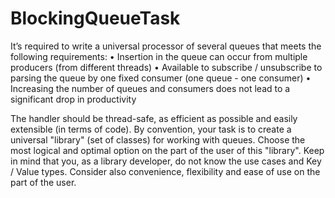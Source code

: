 # BlockingQueueTask

It’s required to write a universal processor of several queues that meets the following requirements:
    • Insertion in the queue can occur from multiple producers (from different threads)
    • Available to subscribe / unsubscribe to parsing the queue by one fixed consumer (one queue - one consumer)
    • Increasing the number of queues and consumers does not lead to a significant drop in productivity

The handler should be thread-safe, as efficient as possible and easily extensible (in terms of code). By convention, your task is to create a universal "library" (set of classes) for working with queues. Choose the most logical and optimal option on the part of the user of this "library". Keep in mind that you, as a library developer, do not know the use cases and Key / Value types. Consider also convenience, flexibility and ease of use on the part of the user.